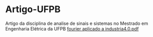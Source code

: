 # Artigo-UFPB
Artigo da disciplina de analise de sinais e sistemas no Mestrado em Engenharia Elétrica da UFPB
[fourier aplicado a industria4.0.pdf](https://github.com/user-attachments/files/17219360/fourier.aplicado.a.industria4.0.pdf)
